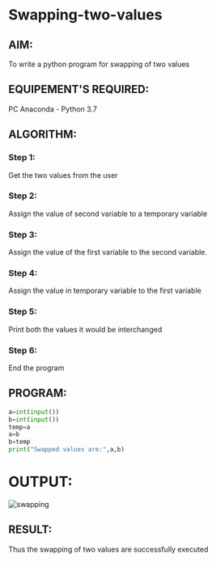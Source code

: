 # Swapping-two-values
## AIM:
To write a python program for swapping of two values
## EQUIPEMENT'S REQUIRED: 
PC
Anaconda - Python 3.7
## ALGORITHM: 
### Step 1:
Get the two values from the user
### Step 2: 
Assign the value of second variable to a temporary variable 
### Step 3: 
Assign the value of the first variable to the second variable.
### Step 4:  
Assign the value in temporary variable to the first variable
### Step 5: 
Print both the values it would be interchanged
### Step 6: 
End the program
## PROGRAM:
```python
a=int(input())
b=int(input())
temp=a
a=b
b=temp
print("Swapped values are:",a,b)
```
# OUTPUT:
![swapping](https://github.com/manojMKJ/Swapping-two-values/assets/120717614/c88b5bff-8ebf-4f6d-a4f0-b76d60dc08ab)




## RESULT:
Thus the swapping of two values are successfully executed


